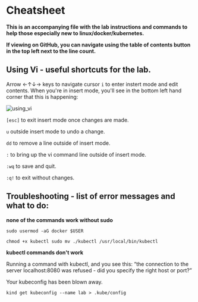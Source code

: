 # Cheatsheet
**This is an accompanying file with the lab instructions and commands to help those especially new to linux/docker/kubernetes.**

**If viewing on GitHub, you can navigate using the table of contents button in the top left next to the line count.**

## Using Vi - useful shortcuts for the lab. 

Arrow ←↑↓→ keys to navigate cursor
`i` to enter instert mode and edit contents.
When you're in insert mode, you'll see in the bottom left hand corner that this is happening: 

![using_vi](https://user-images.githubusercontent.com/32903188/182468365-5841a2aa-3819-4089-920f-16db197679e9.png)


`[esc]` to exit insert mode once changes are made. 

`u` outside insert mode to undo a change. 

`dd` to remove a line outside of insert mode.

`:` to bring up the vi command line outside of insert mode. 

`:wq` to save and quit. 

`:q!` to exit without changes. 

## Troubleshooting - list of error messages and what to do:

**none of the commands work without sudo**

`sudo usermod -aG docker $USER
` 

`chmod +x kubectl
sudo mv ./kubectl /usr/local/bin/kubectl
` 


**kubectl commands don't work** 

Running a command with kubectl, and you see this: 
“the connection to the server localhost:8080 was refused - did you specify the right host or port?”

Your kubeconfig has been blown away. 

` kind get kubeconfig --name lab > .kube/config  
` 



